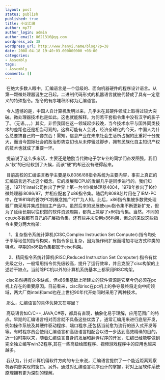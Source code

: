 ```yaml
---
layout: post
status: publish
published: true
title: 小议汇编
author: mp77
author_login: admin
author_email: 8621316@qq.com
wordpress_id: 38
wordpress_url: http://www.hanyi.name/blog/?p=38
date: 2008-04-18 19:40:03.000000000 +08:00
categories:
- Assembly
tags:
- Assembly
comments: []
---
```

 在绝大多数人眼中，汇编语言是一个低级的、面向机器硬件的程序设计语言。从第一颗微处理器诞生之日起，二进制代码形式的机器语言就被代替成了具有一定意义的特殊指令。指令的有序堆积即称为汇编语言。

 令人遗憾的是，中国人自计算机发明以来，几乎未在其硬件领域上取得过较大突破。微处理器技术也是如此。这也就能解释，为何若干套指令集中没有汉字的影子了。（无语。。。）其实，非但我国在这一领域起步较晚，当今技术水平与国外同类技术的差距也还是相当可观的。这样可能有人会说，经济全球化的今天，中国人为什么总要搞自己的一套东西！需知，信息产业在未来社会生活所占据的比重将十分庞大，而当今国际社会的政治形势变幻也从未停留过脚步，拥有民族化自主知识产权的技术也就成了重要一环。

 提前说了这么多废话，主要还是勉励当代微电子学专业的同学们奋发图强。我们从“软”的已经软到了火候，而该“硬”的却还没有硬得起来。

 目前高校的汇编语言教学主要是以8086/88指令系统为主要内容，事实上真正的汇编语言远不止这个概念。它的发展和CPU的发展几乎是同步进行的。我们知道，1971年intel公司推出了世界上第一台4位微处理器4004，1978年推出了16位微处理器i8086/87，并相应配套了x86指令集。随后的8088芯片用在了IBM-PC中，在1981年的首次PC机概念推广时广为人知。此后，x86指令集被多数微处理器厂商采用并集成到自主产品中。虽然后来的发展使cpu指令集不断更新扩充，但为了延续长期以往积攒的软件资源周期，都向上兼容了x86指令集。当然，不同的cpu大多数都有自己的扩展指令集，还有些并未沿用x86构架，但总的来说这些指令主要分两大构架:

   1、复杂指令系统计算机(CISC,Complex Instruction Set Computer):指令均处于平等地位的指令构架，有指令多且复杂，因为操作码扩展而增加寻址方式种类的特点。早期的x86指令集都属于cisc构架。

   2、精简指令系统计算机(RISC,Reduced Instruction Set Computer):指令有优先级之分，一般常用指令优先级较高，提升了运行效率，并且克服了cisc构架的上述若干缺点。当前除PC机以外的计算机系统基本上都采用RISC构架。

 cisc虽然拥有众多缺点，但x86集基础上所建立的软件资源是它至今仍必须在pc机上存在的重要原因。目前看来，cisc和risc在pc机上的争夺最终将走向中间领域，两大厂商intel和amd也在上世纪90年代开始同时采用了两种技术。

 那么，汇编语言的具体优势又在哪里？

 高级语言如C/C++,JAVA,C#等，都具有直观，抽象化易于理解，应用范围广的特点。早期的汇编语言相对而言就不具备这些优势了。通常汇编用来进行底层开发，例如操作系统及其硬件驱动程序、端口程序,还包括当前愈为流行的嵌入式开发等等。有时程序员会使用汇编语言和高级语言相配合以进一步达到高效精确的目的。近一段时期以来，随着汇编语言自身的发展和翻译程序的开发，汇编已经能够做到完全独立编写win32程序,其在一些高级绘图程序、视频游戏程序中的应用也越来越多。

 我认为，针对计算机偏软件方向的专业来说，汇编语言提供了一个能近距离观察机器内部实现的窗口。另外，通过对汇编语言程序设计的掌握，将对上层软件系统原理拥有更为深刻的理解。
